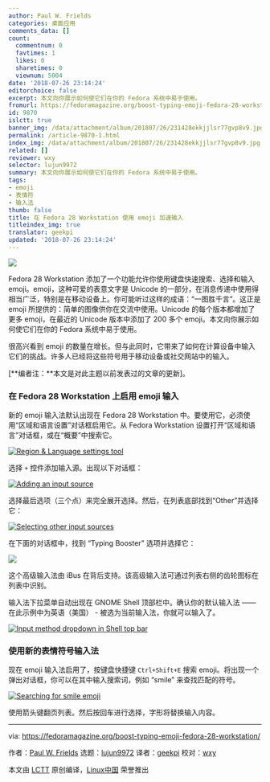 ```yaml
---
author: Paul W. Frields
categories: 桌面应用
comments_data: []
count:
  commentnum: 0
  favtimes: 1
  likes: 0
  sharetimes: 0
  viewnum: 5004
date: '2018-07-26 23:14:24'
editorchoice: false
excerpt: 本文向你展示如何使它们在你的 Fedora 系统中易于使用。
fromurl: https://fedoramagazine.org/boost-typing-emoji-fedora-28-workstation/
id: 9870
islctt: true
banner_img: /data/attachment/album/201807/26/231428ekkjjlsr77gvp8v9.jpg
permalink: /article-9870-1.html
index_img: /data/attachment/album/201807/26/231428ekkjjlsr77gvp8v9.jpg.thumb.jpg
related: []
reviewer: wxy
selector: lujun9972
summary: 本文向你展示如何使它们在你的 Fedora 系统中易于使用。
tags:
- emoji
- 表情符
- 输入法
thumb: false
title: 在 Fedora 28 Workstation 使用 emoji 加速输入
titleindex_img: true
translator: geekpi
updated: '2018-07-26 23:14:24'
---
```


![](/data/attachment/album/201807/26/231428ekkjjlsr77gvp8v9.jpg)


Fedora 28 Workstation 添加了一个功能允许你使用键盘快速搜索、选择和输入 emoji。emoji，这种可爱的表意文字是 Unicode 的一部分，在消息传递中使用得相当广泛，特别是在移动设备上。你可能听过这样的成语：“一图胜千言”。这正是 emoji 所提供的：简单的图像供你在交流中使用。Unicode 的每个版本都增加了更多 emoji，在最近的 Unicode 版本中添加了 200 多个 emoji。本文向你展示如何使它们在你的 Fedora 系统中易于使用。


很高兴看到 emoji 的数量在增长。但与此同时，它带来了如何在计算设备中输入它们的挑战。许多人已经将这些符号用于移动设备或社交网站中的输入。


[**编者注：**本文是对此主题以前发表过的文章的更新]。


### 在 Fedora 28 Workstation 上启用 emoji 输入


新的 emoji 输入法默认出现在 Fedora 28 Workstation 中。要使用它，必须使用“区域和语言设置”对话框启用它。从 Fedora Workstation 设置打开“区域和语言”对话框，或在“概要”中搜索它。


[![Region & Language settings tool](/data/attachment/album/201807/26/231457qlxt88gggxltql9x.png)](https://fedoramagazine.org/wp-content/uploads/2018/07/Screenshot-from-2018-07-08-15-02-41.png)


选择 `+` 控件添加输入源。出现以下对话框：


[![Adding an input source](/data/attachment/album/201807/26/231516clz0bdu7gn34iy00.png)](https://fedoramagazine.org/wp-content/uploads/2018/07/Screenshot-from-2018-07-08-14-33-46.png)


选择最后选项（三个点）来完全展开选择。然后，在列表底部找到“Other”并选择它：


[![Selecting other input sources](/data/attachment/album/201807/26/231536zdz0jpxxpqqpzad0.png)](https://fedoramagazine.org/wp-content/uploads/2018/07/Screenshot-from-2018-07-08-14-34-15.png)


在下面的对话框中，找到 “Typing Booster” 选项并选择它：


[![](/data/attachment/album/201807/26/231602dhrqcuyu8clhd11c.png)](https://fedoramagazine.org/wp-content/uploads/2018/07/Screenshot-from-2018-07-08-14-34-41.png)


这个高级输入法由 iBus 在背后支持。该高级输入法可通过列表右侧的齿轮图标在列表中识别。


输入法下拉菜单自动出现在 GNOME Shell 顶部栏中。确认你的默认输入法 —— 在此示例中为英语（美国） - 被选为当前输入法，你就可以输入了。


[![Input method dropdown in Shell top bar](/data/attachment/album/201807/26/231607s68tfs64b9ft9ttt.png)](https://fedoramagazine.org/wp-content/uploads/2018/07/Screenshot-from-2018-07-08-15-05-24.png)


### 使用新的表情符号输入法


现在 emoji 输入法启用了，按键盘快捷键 `Ctrl+Shift+E` 搜索 emoji。将出现一个弹出对话框，你可以在其中输入搜索词，例如 “smile” 来查找匹配的符号。


[![Searching for smile emoji](/data/attachment/album/201807/26/231619hoe9koii4o8oanbo.png)](https://fedoramagazine.org/wp-content/uploads/2018/07/Screenshot-from-2018-07-08-14-36-31.png)


使用箭头键翻页列表。然后按回车进行选择，字形将替换输入内容。




---


via: <https://fedoramagazine.org/boost-typing-emoji-fedora-28-workstation/>


作者：[Paul W. Frields](https://fedoramagazine.org/author/pfrields/) 选题：[lujun9972](https://github.com/lujun9972) 译者：[geekpi](https://github.com/geekpi) 校对：[wxy](https://github.com/wxy)


本文由 [LCTT](https://github.com/LCTT/TranslateProject) 原创编译，[Linux中国](https://linux.cn/) 荣誉推出